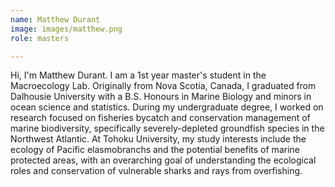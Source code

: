```yaml
---
name: Matthew Durant
image: images/matthew.png
role: masters

---
```


Hi, I'm Matthew Durant. I am a 1st year master's student in the Macroecology Lab. Originally from Nova 
Scotia, Canada, I graduated from Dalhousie University with a B.S. Honours 
in Marine Biology and minors in ocean science and statistics. During my 
undergraduate degree, I worked on research focused on fisheries 
bycatch and conservation management of marine biodiversity, specifically 
severely-depleted groundfish species in the Northwest Atlantic. At Tohoku 
University, my study interests include the ecology of Pacific 
elasmobranchs and the potential benefits of marine protected areas, with an 
overarching goal of understanding the ecological roles and conservation of 
vulnerable sharks and rays from overfishing. 